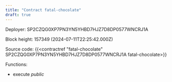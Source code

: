 ```yaml
---
title: "Contract fatal-chocolate"
draft: true
---
```

Deployer: SP2CZQG0XP7PN3YN5YHBD7HJZ7D8DP0577WNCRJ1A


 



Block height: 157349 (2024-07-11T22:25:42.000Z)

Source code: {{<contractref "fatal-chocolate" SP2CZQG0XP7PN3YN5YHBD7HJZ7D8DP0577WNCRJ1A fatal-chocolate>}}

Functions:

* execute _public_
